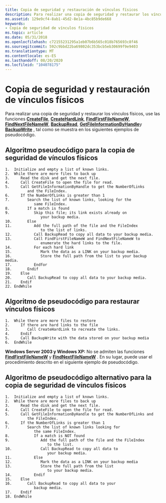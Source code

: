 ```yaml
---
title: Copia de seguridad y restauración de vínculos físicos
description: Para realizar una copia de seguridad y restaurar los vínculos físicos, use las funciones CreateFile, CreateHardLink, FindFirstFileNameW, FindNextFileNameW, BackupRead, GetFileInformationByHandle y BackupWrite, tal como se muestra en los siguientes ejemplos de pseudocódigo.
ms.assetid: 129e9cf4-8ab1-45d2-8e1a-4bc85b9de668
keywords:
- Copia de seguridad de vínculos físicos
ms.topic: article
ms.date: 05/31/2018
ms.openlocfilehash: c72155231295a1eb07b6b565c018b765693c8f46
ms.sourcegitcommit: 592c9bbd22ba69802dc353bcb5eb30699f9e9403
ms.translationtype: MT
ms.contentlocale: es-ES
ms.lasthandoff: 08/20/2020
ms.locfileid: "104078175"
---
```

# <a name="backing-up-and-restoring-hard-links"></a>Copia de seguridad y restauración de vínculos físicos

Para realizar una copia de seguridad y restaurar los vínculos físicos, use las funciones [**CreateFile**](/windows/desktop/api/fileapi/nf-fileapi-createfilea), [**CreateHardLink**](/windows/desktop/api/winbase/nf-winbase-createhardlinka), [**FindFirstFileNameW**](/windows/desktop/api/fileapi/nf-fileapi-findfirstfilenamew), [**FindNextFileNameW**](/windows/desktop/api/fileapi/nf-fileapi-findnextfilenamew), [**BackupRead**](/windows/desktop/api/Winbase/nf-winbase-backupread), [**GetFileInformationByHandle**](/windows/desktop/api/fileapi/nf-fileapi-getfileinformationbyhandle)y [**BackupWrite**](/windows/desktop/api/Winbase/nf-winbase-backupwrite) , tal como se muestra en los siguientes ejemplos de pseudocódigo.

## <a name="pseudocode-algorithm-for-backing-up-hard-links"></a>Algoritmo pseudocódigo para la copia de seguridad de vínculos físicos

``` syntax
1.  Initialize and empty a list of known links. 
2.  While there are more files to back up 
3.     Read the disk and get the next file. 
4.     Call CreateFile to open the file for read. 
5.     Call GetFileInformationByHandle to get the NumberOfLinks 
          and the FileIndex.
6.     If the NumberOfLinks is greater than 1 
7.        Search the list of known links, looking for the  
             same FileIndex.
8.        If a match is found 
9.           Skip this file; its link exists already on
                your backup media.
10.       Else
11.          Add the full path of the file and the FileIndex
                to the list of links.
12.          Call BackupRead to copy all data to your backup media.
13.          Call FindFirstFileNameW and FindNextFileNameW to 
                enumerate the hard links to the file.
14.          For each hard link
15.             Mark the data as a LINK on your backup media.
16.             Store the full path from the list to your backup media.
17.          Endfor
18.       Endif
19.    Else
20.       Call BackupRead to copy all data to your backup media.
21.    Endif
22. EndWhile
```

## <a name="pseudocode-algorithm-for-restoring-hard-links"></a>Algoritmo de pseudocódigo para restaurar vínculos físicos

``` syntax
1.  While there are more files to restore 
2.     If there are hard links to the file
3.        Call CreateHardLink to recreate the links.
4.     Endif
5.     Call BackupWrite with the data stored on your backup media
6.  EndWhile
```

**Windows Server 2003 y Windows XP:** No se admiten las funciones [**FindFirstFileNameW**](/windows/desktop/api/fileapi/nf-fileapi-findfirstfilenamew) y [**FindNextFileNameW**](/windows/desktop/api/fileapi/nf-fileapi-findnextfilenamew) . En su lugar, puede usar el procedimiento descrito en el siguiente ejemplo de pseudocódigo.

## <a name="alternate-pseudocode-algorithm-for-backing-up-hard-links"></a>Algoritmo de pseudocódigo alternativo para la copia de seguridad de vínculos físicos

``` syntax
1.  Initialize and empty a list of known links. 
2.  While there are more files to back up 
3.     Read the disk and get the next file. 
4.     Call CreateFile to open the file for read. 
5.     Call GetFileInformationByHandle to get the NumberOfLinks and 
          the FileIndex. 
6.     If the NumberOfLinks is greater than 1 
7.        Search the list of known links looking for 
             the same FileIndex. 
8.           If a match is NOT found 
9.              Add the full path of the file and the FileIndex
                   to the list. 
10.             Call BackupRead to copy all data to 
                   your backup media. 
11.          Else 
12.             Mark the data as a LINK on your backup media 
13.             Store the full path from the list 
                   to your backup media. 
14.          Endif 
15.    Else 
16.       Call BackupRead to copy all data to your 
             backup media. 
17.    Endif 
18. EndWhile
```

 

 